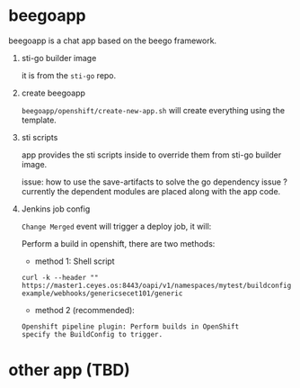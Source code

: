 # beegoapp

beegoapp is a chat app based on the beego framework.

1. sti-go builder image

    it is from the `sti-go` repo.

2. create beegoapp

    `beegoapp/openshift/create-new-app.sh` will create everything using the template.

3. sti scripts

    app provides the sti scripts inside to override them from sti-go builder image.

    issue: how to use the save-artifacts to solve the go dependency issue ?
    currently the dependent modules are placed along with the app code.

4. Jenkins job config

    `Change Merged` event will trigger a deploy job, it will:

    Perform a build in openshift, there are two methods:
    
    - method 1: Shell script
    ```
    curl -k --header "" https://master1.ceyes.os:8443/oapi/v1/namespaces/mytest/buildconfigs/beego-example/webhooks/genericsecet101/generic
    ```
    
    - method 2 (recommended):
    
    ```
    Openshift pipeline plugin: Perform builds in OpenShift
    specify the BuildConfig to trigger.
    ```

# other app (TBD)
